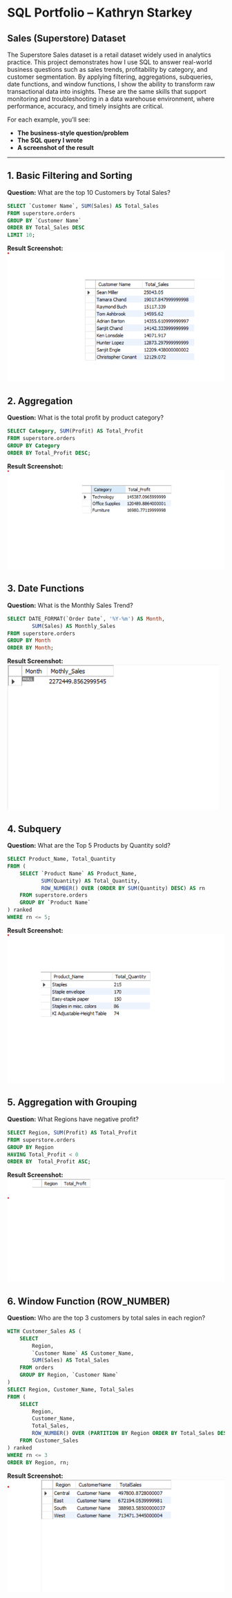 # SQL Portfolio – Kathryn Starkey  
## Sales (Superstore) Dataset  

The Superstore Sales dataset is a retail dataset widely used in analytics practice. This project demonstrates how I use SQL to answer real-world business questions such as sales trends, profitability by category, and customer segmentation. By applying filtering, aggregations, subqueries, date functions, and window functions, I show the ability to transform raw transactional data into insights. These are the same skills that support monitoring and troubleshooting in a data warehouse environment, where performance, accuracy, and timely insights are critical.
 
For each example, you’ll see:

- **The business-style question/problem**  
- **The SQL query I wrote**  
- **A screenshot of the result**  

---

## 1. Basic Filtering and Sorting  

**Question:** What are the top 10 Customers by Total Sales?  
```sql
SELECT `Customer Name`, SUM(Sales) AS Total_Sales
FROM superstore.orders
GROUP BY `Customer Name`
ORDER BY Total_Sales DESC
LIMIT 10;
```

**Result Screenshot:**
![Top 10 Customers by Total Sales](results/top_sales_by_customer_ss.png)


## 2. Aggregation
   
**Question:** What is the total profit by product category?
```sql
SELECT Category, SUM(Profit) AS Total_Profit
FROM superstore.orders
GROUP BY Category
ORDER BY Total_Profit DESC;
```

**Result Screenshot:**
![Total Profit by Product Category](results/profit_by_category_ss.png)

## 3. Date Functions

**Question:** What is the Monthly Sales Trend?
```sql
SELECT DATE_FORMAT(`Order Date`, '%Y-%m') AS Month,
		SUM(Sales) AS Monthly_Sales
FROM superstore.orders
GROUP BY Month 
ORDER BY Month;
```
**Result Screenshot:**
![Monthly Sales Trend](results/monthly_sales_trends_ss.png)

## 4. Subquery
**Question:** What are the Top 5 Products by Quantity sold?
```sql
SELECT Product_Name, Total_Quantity
FROM (
    SELECT `Product Name` AS Product_Name,
           SUM(Quantity) AS Total_Quantity,
           ROW_NUMBER() OVER (ORDER BY SUM(Quantity) DESC) AS rn
    FROM superstore.orders
    GROUP BY `Product Name`
) ranked
WHERE rn <= 5;
```

**Result Screenshot:**
![Top 5 Products by Quantity Sold](results/top_5_products_by_quantity_sold_ss.png)

## 5. Aggregation with Grouping

**Question:** What Regions have negative profit?
```sql
SELECT Region, SUM(Profit) AS Total_Profit
FROM superstore.orders
GROUP BY Region
HAVING Total_Profit < 0
ORDER BY  Total_Profit ASC;
```

**Result Screenshot:**
![Regions with Negative Profit](results/regions_with_negative_profit_ss.png)

## 6. Window Function (ROW_NUMBER)

**Question:** Who are the top 3 customers by total sales in each region?
```sql
WITH Customer_Sales AS (
    SELECT 
        Region,
        `Customer Name` AS Customer_Name,
        SUM(Sales) AS Total_Sales
    FROM orders
    GROUP BY Region, `Customer Name`
)
SELECT Region, Customer_Name, Total_Sales
FROM (
    SELECT 
        Region,
        Customer_Name,
        Total_Sales,
        ROW_NUMBER() OVER (PARTITION BY Region ORDER BY Total_Sales DESC) AS rn
    FROM Customer_Sales
) ranked
WHERE rn <= 3
ORDER BY Region, rn;
```

**Result Screenshot:**
![Top 3 Customers By Total Sales in each Region](results/top_3_customers_by_total_sales_in_each_region_ss.png)


